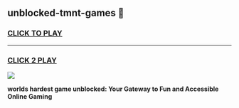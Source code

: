 
## unblocked-tmnt-games 👋
<h3>
<a href="https://premium.freeplayer.one?title=unblocked-tmnt-games&ref=14F">CLICK TO PLAY</a></h3>
<hr>

<h3>
<a href="https://premium.freeplayer.one?title=unblocked-tmnt-games&ref=14F">CLICK 2 PLAY</a>
  
</h3>

<a href="https://premium.freeplayer.one?title=unblocked-tmnt-games&ref=12F/"><img src="https://clearcache.store/games.png"></a>


**worlds hardest game unblocked: Your Gateway to Fun and Accessible Online Gaming**

